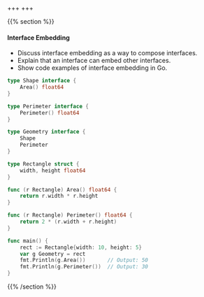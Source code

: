 +++
+++

{{% section %}}

#### Interface Embedding
- Discuss interface embedding as a way to compose interfaces.
- Explain that an interface can embed other interfaces.
- Show code examples of interface embedding in Go.

```go
type Shape interface {
    Area() float64
}

type Perimeter interface {
    Perimeter() float64
}

type Geometry interface {
    Shape
    Perimeter
}

type Rectangle struct {
    width, height float64
}

func (r Rectangle) Area() float64 {
    return r.width * r.height
}

func (r Rectangle) Perimeter() float64 {
    return 2 * (r.width + r.height)
}

func main() {
    rect := Rectangle{width: 10, height: 5}
    var g Geometry = rect
    fmt.Println(g.Area())       // Output: 50
    fmt.Println(g.Perimeter())  // Output: 30
}
```

{{% /section %}}